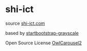 # shi-ict

source [shi-ict.com](http://shi-ict.com)

based by [startbootstrap-grayscale](https://github.com/BlackrockDigital/startbootstrap-grayscale)

Open Source License [OwlCarousel2](https://github.com/OwlCarousel2/OwlCarousel2)